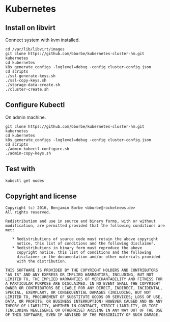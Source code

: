 # Kubernetes

## Install on libvirt

Connect system with kvm installed.

```
cd /var/lib/libvirt/images
git clone https://github.com/bborbe/kubernetes-cluster-hm.git kubernetes
cd kubernetes
k8s_generate_configs -loglevel=debug -config cluster-config.json
cd scripts
./ssl-generate-keys.sh
./ssl-copy-keys.sh
./storage-data-create.sh
./cluster-create.sh
```

## Configure Kubectl

On admin machine.

```
git clone https://github.com/bborbe/kubernetes-cluster-hm.git kubernetes
cd kubernetes
k8s_generate_configs -loglevel=debug -config cluster-config.json
cd scripts
./admin-kubectl-configure.sh
./admin-copy-keys.sh
```

## Test with

`kubectl get nodes`

## Copyright and license

    Copyright (c) 2016, Benjamin Borbe <bborbe@rocketnews.de>
    All rights reserved.
    
    Redistribution and use in source and binary forms, with or without
    modification, are permitted provided that the following conditions are
    met:
    
       * Redistributions of source code must retain the above copyright
         notice, this list of conditions and the following disclaimer.
       * Redistributions in binary form must reproduce the above
         copyright notice, this list of conditions and the following
         disclaimer in the documentation and/or other materials provided
         with the distribution.

    THIS SOFTWARE IS PROVIDED BY THE COPYRIGHT HOLDERS AND CONTRIBUTORS
    "AS IS" AND ANY EXPRESS OR IMPLIED WARRANTIES, INCLUDING, BUT NOT
    LIMITED TO, THE IMPLIED WARRANTIES OF MERCHANTABILITY AND FITNESS FOR
    A PARTICULAR PURPOSE ARE DISCLAIMED. IN NO EVENT SHALL THE COPYRIGHT
    OWNER OR CONTRIBUTORS BE LIABLE FOR ANY DIRECT, INDIRECT, INCIDENTAL,
    SPECIAL, EXEMPLARY, OR CONSEQUENTIAL DAMAGES (INCLUDING, BUT NOT
    LIMITED TO, PROCUREMENT OF SUBSTITUTE GOODS OR SERVICES; LOSS OF USE,
    DATA, OR PROFITS; OR BUSINESS INTERRUPTION) HOWEVER CAUSED AND ON ANY
    THEORY OF LIABILITY, WHETHER IN CONTRACT, STRICT LIABILITY, OR TORT
    (INCLUDING NEGLIGENCE OR OTHERWISE) ARISING IN ANY WAY OUT OF THE USE
    OF THIS SOFTWARE, EVEN IF ADVISED OF THE POSSIBILITY OF SUCH DAMAGE.
